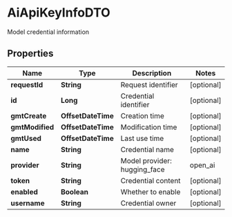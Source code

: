 

# AiApiKeyInfoDTO

Model credential information

## Properties

| Name | Type | Description | Notes |
|------------ | ------------- | ------------- | -------------|
|**requestId** | **String** | Request identifier |  [optional] |
|**id** | **Long** | Credential identifier |  [optional] |
|**gmtCreate** | **OffsetDateTime** | Creation time |  [optional] |
|**gmtModified** | **OffsetDateTime** | Modification time |  [optional] |
|**gmtUsed** | **OffsetDateTime** | Last use time |  [optional] |
|**name** | **String** | Credential name |  [optional] |
|**provider** | **String** | Model provider: hugging_face | open_ai | azure_open_ai | dash_scope | ollama | unknown |  [optional] |
|**token** | **String** | Credential content |  [optional] |
|**enabled** | **Boolean** | Whether to enable |  [optional] |
|**username** | **String** | Credential owner |  [optional] |



